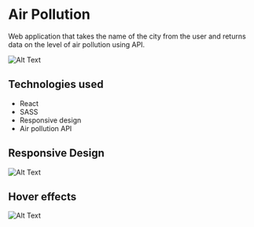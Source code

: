 
# Air Pollution

Web application that takes the name of the city from the user and returns data on the level of air pollution using API.

![Alt Text](https://media.giphy.com/media/v1.Y2lkPTc5MGI3NjExYmVkYWU0ODYyOWJlZGNkNjRmOTRiZDJlODY0MTc5YWRhOTczMGQwMSZjdD1n/Br99SNJdFF20UgdiJB/giphy.gif)



## Technologies used

- React
- SASS
- Responsive design
- Air pollution API
## Responsive Design

![Alt Text](https://media.giphy.com/media/v1.Y2lkPTc5MGI3NjExM2QxOWJiZTI0NzQ4OGIyYWNlNjgzMzdhOTIxZDJiYWViMmZkNTMzNiZjdD1n/jnl7CkzCKEltT4Ih5I/giphy.gif)
## Hover effects

![Alt Text](https://media.giphy.com/media/v1.Y2lkPTc5MGI3NjExODNhYzcwMTcyZjhiYTk4Y2ZmYzk1YTQxZTE0MDE4YjFlYjgwMTU4ZCZjdD1n/QN0dl5TUzTkPrCZ6Ni/giphy.gif)

